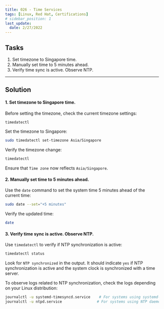 ```yaml
---
title: 026 - Time Services
tags: [Linux, Red Hat, Certifications]
# sidebar_position: 1 
last_update:
  date: 2/27/2022
---
```



## Tasks

1. Set timezone to Singapore time.
2. Manually set time to 5 minutes ahead.
3. Verify time sync is active. Observe NTP.

----

## Solution

#### 1. Set timezone to Singapore time.

Before setting the timezone, check the current timezone settings:

```bash
timedatectl
```

Set the timezone to Singapore:

```bash
sudo timedatectl set-timezone Asia/Singapore
```

Verify the timezone change:

```bash
timedatectl
```

Ensure that `Time zone` now reflects `Asia/Singapore`.


#### 2. Manually set time to 5 minutes ahead.

Use the `date` command to set the system time 5 minutes ahead of the current time:

```bash
sudo date --set="+5 minutes"
```

Verify the updated time:

```bash
date
```

#### 3. Verify time sync is active. Observe NTP.

Use `timedatectl` to verify if NTP synchronization is active:

```bash
timedatectl status
```

Look for `NTP synchronized` in the output. It should indicate `yes` if NTP synchronization is active and the system clock is synchronized with a time server.

To observe logs related to NTP synchronization, check the logs depending on your Linux distribution:

```bash
journalctl -u systemd-timesyncd.service    # For systems using systemd-timesyncd
journalctl -u ntpd.service                # For systems using NTP daemon (ntpd)
```